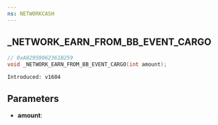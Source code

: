 ```yaml
---
ns: NETWORKCASH
---
```

## _NETWORK_EARN_FROM_BB_EVENT_CARGO

```c
// 0xA82959062361B259
void _NETWORK_EARN_FROM_BB_EVENT_CARGO(int amount);
```

```
Introduced: v1604
```

## Parameters
* **amount**:

